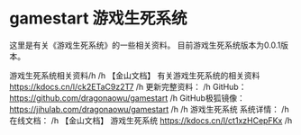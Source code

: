 # gamestart 游戏生死系统
这里是有关《游戏生死系统》的一些相关资料。
目前游戏生死系统版本为0.0.1版本。

游戏生死系统相关资料/h /h
【金山文档】 有关游戏生死系统的相关资料 https://kdocs.cn/l/ck2ETaC9z2T7 /h
更新完整资料：  /h
GitHub：https://github.com/dragonaowu/gamestart /h
GitHub极狐镜像：https://jihulab.com/dragonaowu/gamestart /h
/h
游戏生死系统 系统详情： /h
在线文档： /h
【金山文档】 游戏生死系统 https://kdocs.cn/l/ct1xzHCepFKx /h
